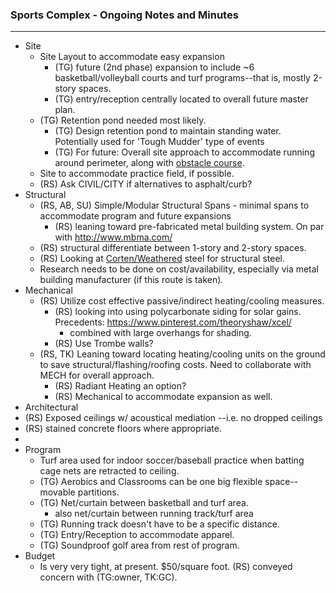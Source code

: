 ### Sports Complex - Ongoing Notes and Minutes



---

* Site
  * Site Layout to accommodate easy expansion
    * (TG) future (2nd phase) expansion to include ~6 basketball/volleyball courts and turf programs--that is, mostly 2-story spaces.
    * (TG) entry/reception centrally located to overall future master plan.
  * (TG) Retention pond needed most likely.
    * (TG) Design retention pond to maintain standing water.  Potentially used for 'Tough Mudder' type of events
    * (TG) For future: Overall site approach to accommodate running around perimeter, along with [obstacle course](https://www.google.com/search?q=obstacle+course&rlz=1C1CHFX_enUS591US591&source=lnms&tbm=isch&sa=X&ei=avemVJj1IcSeyASuyYCYAw&ved=0CAgQ_AUoAQ&biw=1920&bih=912).
  * Site to accommodate practice field, if possible.
  * (RS) Ask CIVIL/CITY if alternatives to asphalt/curb?
* Structural 
  * (RS, AB, SU) Simple/Modular Structural Spans - minimal spans to accommodate program and future expansions
     * (RS) leaning toward pre-fabricated metal building system. On par with http://www.mbma.com/
   * (RS) structural differentiate between 1-story and 2-story spaces.
   * (RS) Looking at [Corten/Weathered](https://www.pinterest.com/search/pins/?q=corten%20steel&term_meta%5B%5D=corten%7Ctyped&term_meta%5B%5D=steel%7Ctyped) steel for structural steel.
	* Research needs to be done on cost/availability, especially via metal building manufacturer (if this route is taken).
* Mechanical
  * (RS) Utilize cost effective passive/indirect heating/cooling measures.
    * (RS) looking into using polycarbonate siding for solar gains. Precedents:  https://www.pinterest.com/theoryshaw/xcel/
      * combined with large overhangs for shading.
    * (RS) Use Trombe walls?
  * (RS, TK) Leaning toward locating heating/cooling units on the ground to save structural/flashing/roofing costs. Need to collaborate with MECH for overall approach.
    * (RS) Radiant Heating an option?
    * (RS) Mechanical to accommodate expansion as well.
* Architectural
 * (RS) Exposed ceilings w/ acoustical mediation --i.e. no dropped ceilings
 * (RS) stained concrete floors where appropriate.
 * 
* Program
  * Turf area used for indoor soccer/baseball practice when batting cage nets are retracted to ceiling.
  * (TG) Aerobics and Classrooms can be one big flexible space--movable partitions.
  * (TG) Net/curtain between basketball and turf area.
    * also net/curtain between running track/turf area
  * (TG) Running track doesn't have to be a specific distance.
  * (TG) Entry/Reception to accommodate apparel.
  * (TG) Soundproof golf area from rest of program.
* Budget
	* Is very very tight, at present. $50/square foot. (RS) conveyed concern with (TG:owner, TK:GC).




  




